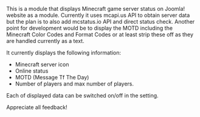 This is a module that displays Minecraft game server status on Joomla! website as a module.
Currently it uses mcapi.us API to obtain server data but the plan is to also add mcstatus.io API and direct status check.
Another point for development would be to display the MOTD including the Minecraft Color Codes and Format Codes or at least strip these off as they are handled currently as a text.

It currently displays the following information:
- Minecraft server icon
- Online status
- MOTD (Message Tf The Day)
- Number of players and max number of players.

Each of displayed data can be switched on/off in the setting.

Appreciate all feedback!
